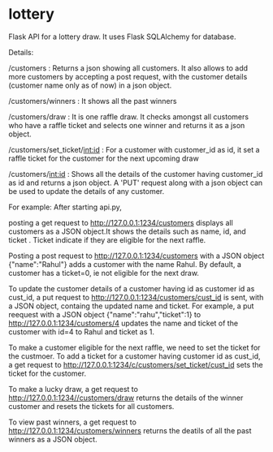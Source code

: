 # lottery
Flask API for a lottery draw. It uses Flask SQLAlchemy for database.

Details: 

/customers : Returns a json showing all customers. It also allows to add more customers by accepting a post request, with the customer details (customer name only as of now) in a json object.

/customers/winners : It shows all the past winners

/customers/draw : It is one raffle draw. It checks amongst all customers who have a raffle ticket and selects one winner and returns it as a json object.

/customers/set_ticket/<int:id> : For a customer with customer_id as id, it set a raffle ticket for the customer for the next upcoming draw

/customers/<int:id> : Shows all the details of the customer having customer_id as id and returns a  json object.
                     A 'PUT' request along with a json object can be used to update the details of any customer.


For example: After starting api.py, 

posting a get request to http://127.0.0.1:1234/customers displays all customers as a JSON object.It shows the details such as name, id, and ticket . Ticket indicate if they are eligible for the next raffle.

Posting a post request to http://127.0.0.1:1234/customers with a JSON object {"name":"Rahul"} adds a customer with the name Rahul. By default, a customer has a ticket=0, ie not eligible for the next draw.

To update the customer details of a customer having id as customer id as cust_id, a put request to http://127.0.0.1:1234/customers/cust_id is sent, with a JSON object, containg the updated name and ticket. For example, a put reequest with a JSON object {"name":"rahu","ticket":1} to http://127.0.0.1:1234/customers/4 updates the name and ticket of the customer with id=4 to Rahul and ticket as 1.

To make a customer eligible for the next raffle, we need to set the ticket for the custmoer. To add a ticket for a customer having customer id as cust_id, a get request to http://127.0.0.1:1234/c/customers/set_ticket/cust_id sets the ticket for the customer.

To make a lucky draw, a get request to http://127.0.0.1:1234//customers/draw returns the details of the winner customer and resets the tickets for all customers.

To view past winners, a get request to http://127.0.0.1:1234/customers/winners returns the deatils of all the past winners as a JSON object.


